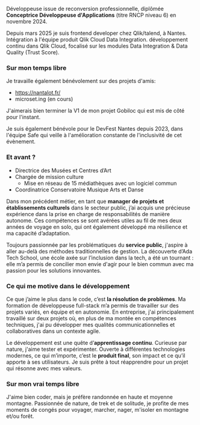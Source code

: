 Développeuse issue de reconversion professionnelle, diplômée **Conceptrice Développeuse d'Applications** (titre RNCP niveau 6) en novembre 2024.

Depuis mars 2025 je suis frontend developer chez Qlik/talend, à Nantes. Intégration à l'équipe produit Qlik Cloud Data Integration. développement continu dans Qlik Cloud, focalisé sur les modules Data Integration & Data Quality (Trust Score).

### Sur mon temps libre
Je travaille également bénévolement sur des projets d'amis:
- https://nantalot.fr/
- microset.ing (en cours)

J'aimerais bien terminer la V1 de mon projet Gobiloc qui est mis de côté pour l'instant.

Je suis également bénévole pour le DevFest Nantes depuis 2023, dans l'équipe Safe qui veille à l'amélioration constante de l'inclusivité de cet évènement.

### Et avant ?
- Directrice des Musées et Centres d’Art  
- Chargée de mission culture  
  - Mise en réseau de 15 médiathèques avec un logiciel commun  
- Coordinatrice Conservatoire Musique Arts et Danse  

Dans mon précédent métier, en tant que **manager de projets et établissements culturels** dans le secteur public, j’ai acquis une précieuse expérience dans la prise en charge de responsabilités de manière autonome. Ces compétences se sont avérées utiles au fil de mes deux années de voyage en solo, qui ont également développé ma résilience et ma capacité d’adaptation.

Toujours passionnée par les problématiques du **service public**, j'aspire à aller au-delà des méthodes traditionnelles de gestion. La découverte d’Ada Tech School, une école axée sur l’inclusion dans la tech, a été un tournant : elle m’a permis de concilier mon envie d'agir pour le bien commun avec ma passion pour les solutions innovantes.

### Ce qui me motive dans le développement
Ce que j’aime le plus dans le code, c’est **la résolution de problèmes**. Ma formation de développeuse full-stack m’a permis de travailler sur des projets variés, en équipe et en autonomie. En entreprise, j'ai principalement travaillé sur deux projets où, en plus de ma montée en compétences techniques, j'ai pu développer mes qualités communicationnelles et collaboratives dans un contexte agile.  

Le développement est une quête d’**apprentissage continu**. Curieuse par nature, j'aime tester et expérimenter. Ouverte à différentes technologies modernes, ce qui m’importe, c’est le **produit final**, son impact et ce qu’il apporte à ses utilisateurs. Je suis prête à tout réapprendre pour un projet qui résonne avec mes valeurs.

### Sur mon vrai temps libre
J'aime bien coder, mais je préfère randonnée en haute et moyenne montagne. Passionnée de nature, de trek et de solitude, je profite de mes moments de congés pour voyager, marcher, nager, m'isoler en montagne et/ou forêt.